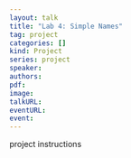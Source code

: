 ```yaml
---
layout: talk
title: "Lab 4: Simple Names"
tag: project
categories: []
kind: Project
series: project
speaker:
authors:
pdf:
image:
talkURL:
eventURL:
event:
---
```


project instructions
